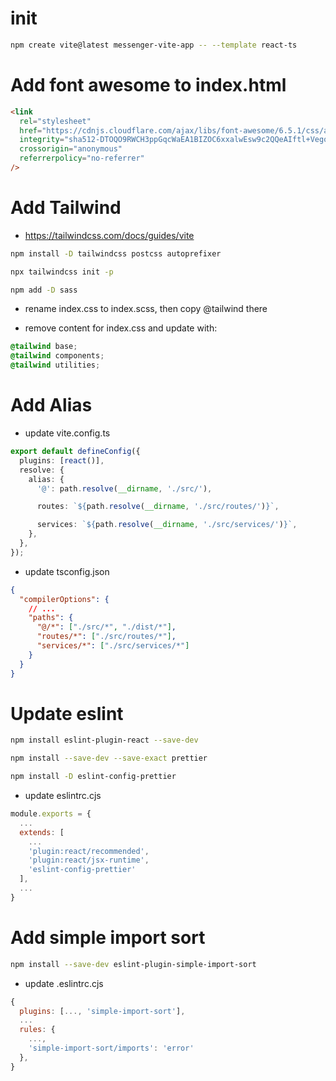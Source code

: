 # init

```bash
npm create vite@latest messenger-vite-app -- --template react-ts
```

# Add font awesome to index.html

```html
<link
  rel="stylesheet"
  href="https://cdnjs.cloudflare.com/ajax/libs/font-awesome/6.5.1/css/all.min.css"
  integrity="sha512-DTOQO9RWCH3ppGqcWaEA1BIZOC6xxalwEsw9c2QQeAIftl+Vegovlnee1c9QX4TctnWMn13TZye+giMm8e2LwA=="
  crossorigin="anonymous"
  referrerpolicy="no-referrer"
/>
```

# Add Tailwind

- https://tailwindcss.com/docs/guides/vite

```bash
npm install -D tailwindcss postcss autoprefixer
```

```bash
npx tailwindcss init -p
```

```bash
npm add -D sass
```

- rename index.css to index.scss, then copy @tailwind there

- remove content for index.css and update with:

```css
@tailwind base;
@tailwind components;
@tailwind utilities;
```

<!--  -->

# Add Alias

- update vite.config.ts

```ts
export default defineConfig({
  plugins: [react()],
  resolve: {
    alias: {
      '@': path.resolve(__dirname, './src/'),

      routes: `${path.resolve(__dirname, './src/routes/')}`,

      services: `${path.resolve(__dirname, './src/services/')}`,
    },
  },
});
```

- update tsconfig.json

```json
{
  "compilerOptions": {
    // ...
    "paths": {
      "@/*": ["./src/*", "./dist/*"],
      "routes/*": ["./src/routes/*"],
      "services/*": ["./src/services/*"]
    }
  }
}
```

<!--  -->

# Update eslint

```bash
npm install eslint-plugin-react --save-dev
```

```bash
npm install --save-dev --save-exact prettier
```

```bash
npm install -D eslint-config-prettier
```

- update eslintrc.cjs

```js
module.exports = {
  ...
  extends: [
    ...
    'plugin:react/recommended',
    'plugin:react/jsx-runtime',
    'eslint-config-prettier'
  ],
  ...
}
```

# Add simple import sort

```bash
npm install --save-dev eslint-plugin-simple-import-sort
```

- update .eslintrc.cjs

```js
{
  plugins: [..., 'simple-import-sort'],
  ...
  rules: {
    ...,
    'simple-import-sort/imports': 'error'
  },
}
```
